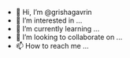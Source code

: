 - 👋 Hi, I’m @grishagavrin
- 👀 I’m interested in ...
- 🌱 I’m currently learning ...
- 💞️ I’m looking to collaborate on ...
- 📫 How to reach me ...

<!---
grishagavrin/grishagavrin is a ✨ special ✨ repository because its `README.md` (this file) appears on your GitHub profile.
You can click the Preview link to take a look at your changes.
--->

